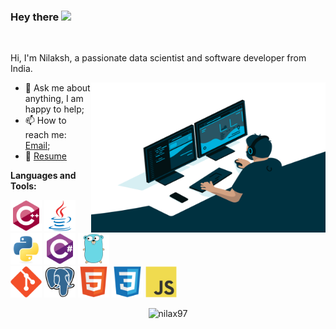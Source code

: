 <link rel="stylesheet" href="https://cdn.jsdelivr.net/gh/devicons/devicon@latest/devicon.min.css">

### Hey there <img src="https://media.giphy.com/media/hvRJCLFzcasrR4ia7z/giphy.gif" width="25px">

<br />

Hi, I'm Nilaksh, a passionate data scientist and software developer from India.

  <img align="right" alt="GIF" src="https://github.com/nilax97/nilax97/blob/master/code.gif?raw=true" width="375" height="240" />
  
- 💬 Ask me about anything, I am happy to help;
- 📫 How to reach me: [Email](mailto:agarwal.nilaksh@gmail.com);
- 📝 [Resume](https://nilax97.github.io/files/resume.pdf)

**Languages and Tools:**  

<code><img height="50" src="https://raw.githubusercontent.com/devicons/devicon/master/icons/cplusplus/cplusplus-original.svg"></code>
<code><img height="50" src="https://raw.githubusercontent.com/devicons/devicon/master/icons/java/java-original.svg"></code>
<code><img height="50" src="https://raw.githubusercontent.com/devicons/devicon/master/icons/python/python-original.svg"></code>
<code><img height="50" src="https://raw.githubusercontent.com/devicons/devicon/master/icons/csharp/csharp-original.svg"></code>
<code><img height="50" src="https://raw.githubusercontent.com/devicons/devicon/master/icons/go/go-original.svg"></code>
<br />
<code><img height="50" src="https://raw.githubusercontent.com/devicons/devicon/master/icons/git/git-original.svg"></code>
<code><img height="50" src="https://raw.githubusercontent.com/devicons/devicon/master/icons/postgresql/postgresql-original.svg"></code>
<code><img height="50" src="https://raw.githubusercontent.com/devicons/devicon/master/icons/html5/html5-original.svg"></code>
<code><img height="50" src="https://raw.githubusercontent.com/devicons/devicon/master/icons/css3/css3-original.svg"></code>
<code><img height="50" src="https://raw.githubusercontent.com/devicons/devicon/master/icons/javascript/javascript-original.svg"></code>
<br>
<p align="center"> <img src="https://github-readme-stats.vercel.app/api?username=nilax97&show_icons=true&count_private=true&theme=gotham" alt="nilax97" />




